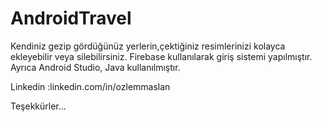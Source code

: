 # AndroidTravel


Kendiniz gezip gördüğünüz yerlerin,çektiğiniz resimlerinizi kolayca ekleyebilir veya silebilirsiniz.
Firebase kullanılarak giriş sistemi yapılmıştır.
Ayrıca Android Studio, Java kullanılmıştır.

Linkedin :linkedin.com/in/ozlemmaslan

Teşekkürler...

